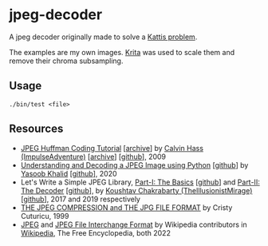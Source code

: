# jpeg-decoder
A jpeg decoder originally made to solve a [Kattis problem](https://open.kattis.com/problems/coincounter).

The examples are my own images. [Krita](https://krita.org/en/) was used to scale them and remove their chroma subsampling.

## Usage
`./bin/test <file>`

## Resources
* [JPEG Huffman Coding Tutorial](https://www.impulseadventure.com/photo/jpeg-huffman-coding.html) \[[archive](https://web.archive.org/web/20211205035857/https://www.impulseadventure.com/photo/jpeg-huffman-coding.html)\] by [Calvin Hass (ImpulseAdventure)](https://www.impulseadventure.com) \[[archive](https://web.archive.org/web/20211202094539/https://www.impulseadventure.com)\] \[[github](https://github.com/ImpulseAdventure)\], 2009
* [Understanding and Decoding a JPEG Image using Python](https://yasoob.me/posts/understanding-and-writing-jpeg-decoder-in-python) \[[github](https://github.com/yasoob/Baseline-JPEG-Decoder)\] by [Yasoob Khalid](https://yasoob.me/) \[[github](https://github.com/yasoob)\], 2020
* Let\'s Write a Simple JPEG Library, [Part-I: The Basics](https://koushtav.me/jpeg/tutorial/2017/11/25/lets-write-a-simple-jpeg-library-part-1) \[[github](https://github.com/TheIllusionistMirage/simple-jpeg-decoder)\] and [Part-II: The Decoder](https://koushtav.me/jpeg/tutorial/c++/decoder/2019/03/02/lets-write-a-simple-jpeg-library-part-2) \[[github](https://github.com/TheIllusionistMirage/libKPEG)\], by [Koushtav Chakrabarty (TheIllusionistMirage)](https://koushtav.me/) \[[github](https://github.com/TheIllusionistMirage)\], 2017 and 2019 respectively
* [THE JPEG COMPRESSION and THE JPG FILE FORMAT](https://www.opennet.ru/docs/formats/jpeg.txt) by Cristy Cuturicu, 1999
* [JPEG](https://en.wikipedia.org/wiki/JPEG) and [JPEG File Interchange Format](https://en.wikipedia.org/wiki/JPEG_File_Interchange_Format) by Wikipedia contributors in [Wikipedia](https://en.wikipedia.org), The Free Encyclopedia, both 2022